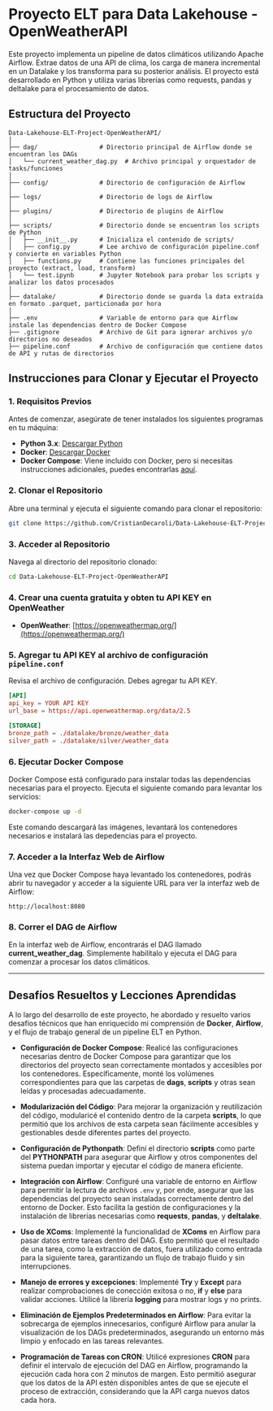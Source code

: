 # Proyecto ELT para Data Lakehouse - OpenWeatherAPI

Este proyecto implementa un pipeline de datos climáticos utilizando Apache Airflow. Extrae datos de una API de clima, los carga de manera incremental en un Datalake y los transforma para su posterior análisis. El proyecto está desarrollado en Python y utiliza varias librerías como requests, pandas y deltalake para el procesamiento de datos.

## Estructura del Proyecto

```plaintext
Data-Lakehouse-ELT-Project-OpenWeatherAPI/
│
├── dag/                 # Directorio principal de Airflow donde se encuentran los DAGs
│   └── current_weather_dag.py  # Archivo principal y orquestador de tasks/funciones
│
├── config/              # Directorio de configuración de Airflow
│
├── logs/                # Directorio de logs de Airflow
│
├── plugins/             # Directorio de plugins de Airflow
│
├── scripts/             # Directorio donde se encuentran los scripts de Python
│   ├── __init__.py      # Inicializa el contenido de scripts/
│   ├── config.py        # Lee archivo de configuración pipeline.conf y convierte en variables Python
│   ├── functions.py     # Contiene las funciones principales del proyecto (extract, load, transform)
│   └── test.ipynb       # Jupyter Notebook para probar los scripts y analizar los datos procesados
│
├── datalake/            # Directorio donde se guarda la data extraída en formato .parquet, particionada por hora
│
├── .env                 # Variable de entorno para que Airflow instale las dependencias dentro de Docker Compose
├── .gitignore           # Archivo de Git para ignorar archivos y/o directorios no deseados
├── pipeline.conf        # Archivo de configuración que contiene datos de API y rutas de directorios
```
## Instrucciones para Clonar y Ejecutar el Proyecto

### 1. Requisitos Previos

Antes de comenzar, asegúrate de tener instalados los siguientes programas en tu máquina:

- **Python 3.x**: [Descargar Python](https://www.python.org/downloads/)
- **Docker**: [Descargar Docker](https://www.docker.com/get-started)
- **Docker Compose**: Viene incluido con Docker, pero si necesitas instrucciones adicionales, puedes encontrarlas [aquí](https://docs.docker.com/compose/install/).

### 2. Clonar el Repositorio

Abre una terminal y ejecuta el siguiente comando para clonar el repositorio:

```bash
git clone https://github.com/CristianDecaroli/Data-Lakehouse-ELT-Project-OpenWeatherAPI.git
```

### 3. Acceder al Repositorio

Navega al directorio del repositorio clonado:

```bash
cd Data-Lakehouse-ELT-Project-OpenWeatherAPI
```

### 4. Crear una cuenta gratuita y obten tu API KEY en OpenWeather

- **OpenWeather**: [https://openweathermap.org/](https://openweathermap.org/)


### 5. Agregar tu API KEY al archivo de configuración `pipeline.conf`

Revisa el archivo de configuración. Debes agregar tu API KEY.
```conf
[API]
api_key = YOUR API KEY
url_base = https://api.openweathermap.org/data/2.5

[STORAGE]
bronze_path = ./datalake/bronze/weather_data
silver_path = ./datalake/silver/weather_data
```

### 6. Ejecutar Docker Compose

Docker Compose está configurado para instalar todas las dependencias necesarias para el proyecto. Ejecuta el siguiente comando para levantar los servicios:

```bash
docker-compose up -d
```

Este comando descargará las imágenes, levantará los contenedores necesarios e instalará las depedencias para el proyecto.

### 7. Acceder a la Interfaz Web de Airflow

Una vez que Docker Compose haya levantado los contenedores, podrás abrir tu navegador y acceder a la siguiente URL para ver la interfaz web de Airflow:

```plaintext
http://localhost:8080
```

### 8. Correr el DAG de Airflow

En la interfaz web de Airflow, encontrarás el DAG llamado **current_weather_dag**. Simplemente habilítalo y ejecuta el DAG para comenzar a procesar los datos climáticos.

---

## Desafíos Resueltos y Lecciones Aprendidas

A lo largo del desarrollo de este proyecto, he abordado y resuelto varios desafíos técnicos que han enriquecido mi comprensión de **Docker**, **Airflow**, y el flujo de trabajo general de un pipeline ELT en Python.

- **Configuración de Docker Compose**: Realicé las configuraciones necesarias dentro de Docker Compose para garantizar que los directorios del proyecto sean correctamente montados y accesibles por los contenedores. Específicamente, monté los volúmenes correspondientes para que las carpetas de **dags**, **scripts** y otras sean leídas y procesadas adecuadamente.

- **Modularización del Código**: Para mejorar la organización y reutilización del código, modularicé el contenido dentro de la carpeta **scripts**, lo que permitió que los archivos de esta carpeta sean fácilmente accesibles y gestionables desde diferentes partes del proyecto.

- **Configuración de Pythonpath**: Definí el directorio **scripts** como parte del **PYTHONPATH** para asegurar que Airflow y otros componentes del sistema puedan importar y ejecutar el código de manera eficiente.

- **Integración con Airflow**: Configuré una variable de entorno en Airflow para permitir la lectura de archivos `.env` y, por ende, asegurar que las dependencias del proyecto sean instaladas correctamente dentro del entorno de Docker. Esto facilita la gestión de configuraciones y la instalación de librerías necesarias como **requests**, **pandas**, y **deltalake**.

- **Uso de XComs**: Implementé la funcionalidad de **XComs** en Airflow para pasar datos entre tareas dentro del DAG. Esto permitió que el resultado de una tarea, como la extracción de datos, fuera utilizado como entrada para la siguiente tarea, garantizando un flujo de trabajo fluido y sin interrupciones.

- **Manejo de errores y excepciones**: Implementé **Try** y **Except** para realizar comprobaciones de conección exitosa o no, **if** y **else** para validar acciones. Utilicé la librería **logging** para mostrar logs y no prints.

- **Eliminación de Ejemplos Predeterminados en Airflow**: Para evitar la sobrecarga de ejemplos innecesarios, configuré Airflow para anular la visualización de los DAGs predeterminados, asegurando un entorno más limpio y enfocado en las tareas relevantes.

- **Programación de Tareas con CRON**: Utilicé expresiones **CRON** para definir el intervalo de ejecución del DAG en Airflow, programando la ejecución cada hora con 2 minutos de margen. Esto permitió asegurar que los datos de la API estén disponibles antes de que se ejecute el proceso de extracción, considerando que la API carga nuevos datos cada hora.